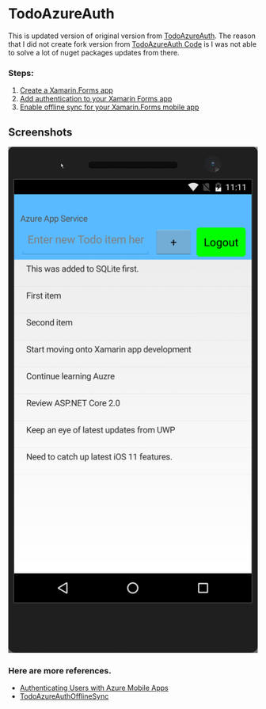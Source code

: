 # TodoAzureAuth #


This is updated version of original version from [TodoAzureAuth](https://developer.xamarin.com/samples/xamarin-forms/WebServices/TodoAzureAuth/). The reason that I did not create fork version from [TodoAzureAuth Code](https://github.com/xamarin/xamarin-forms-samples/tree/master/WebServices/TodoAzureAuth) is I was not able to solve a lot of nuget packages updates from there. 


### Steps: ###

1. [Create a Xamarin.Forms app](https://docs.microsoft.com/en-gb/azure/app-service-mobile/app-service-mobile-xamarin-forms-get-started)
2. [Add authentication to your Xamarin Forms app](https://docs.microsoft.com/en-gb/azure/app-service-mobile/app-service-mobile-xamarin-forms-get-started-users) 
3. [Enable offline sync for your Xamarin.Forms mobile app](https://docs.microsoft.com/en-gb/azure/app-service-mobile/app-service-mobile-xamarin-forms-get-started-offline-data) 

## Screenshots
![](Art/apps.png)

### Here are more references. ###

- [Authenticating Users with Azure Mobile Apps](https://developer.xamarin.com/guides/xamarin-forms/cloud-services/authentication/azure/) 
- [TodoAzureAuthOfflineSync](https://github.com/xamarin/xamarin-forms-samples/tree/master/WebServices/TodoAzureAuthOfflineSync)